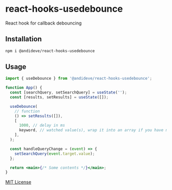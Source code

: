 # react-hooks-usedebounce

React hook for callback debouncing

## Installation

```sh
npm i @andideve/react-hooks-usedebounce
```

## Usage

```jsx
import { useDebounce } from '@andideve/react-hooks-usedebounce';

function App() {
  const [searchQuery, setSearchQuery] = useState('');
  const [results, setResults] = useState([]);

  useDebounce(
    // function
    () => setResults([]),
    [
      1000, // delay in ms
      keyword, // watched value(s), wrap it into an array if you have more dependencies
    ],
  );

  const handleQueryChange = (event) => {
    setSearchQuery(event.target.value);
  };

  return <main>{/* Some contents */}</main>;
}
```

[MIT License](LICENSE)
